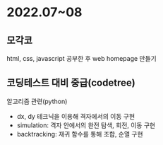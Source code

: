 # 2022.07~08

## 모각코 
html, css, javascript 공부한 후 web homepage 만들기

## 코딩테스트 대비 중급(codetree)
알고리즘 관련(python) <br>
- dx, dy 테크닉을 이용해 격자에서의 이동 구현
- simulation: 격자 안에서의 완전 탐색, 회전, 이동 구현
- backtracking: 재귀 함수를 통해 조합, 순열 구현

